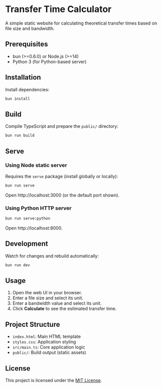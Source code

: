  # Transfer Time Calculator

 A simple static website for calculating theoretical transfer times based on file size and bandwidth.

 ## Prerequisites
 - bun (>=0.6.0) or Node.js (>=14)
 - Python 3 (for Python-based server)

 ## Installation
 Install dependencies:
 ```bash
 bun install
 ```

 ## Build
 Compile TypeScript and prepare the `public/` directory:
 ```bash
 bun run build
 ```

 ## Serve
 
 ### Using Node static server
 Requires the `serve` package (install globally or locally):
 ```bash
 bun run serve
 ```
 Open http://localhost:3000 (or the default port shown).

 ### Using Python HTTP server
 ```bash
 bun run serve:python
 ```
 Open http://localhost:8000.

 ## Development
 Watch for changes and rebuild automatically:
 ```bash
 bun run dev
 ```

 ## Usage
 1. Open the web UI in your browser.
 2. Enter a file size and select its unit.
 3. Enter a bandwidth value and select its unit.
 4. Click **Calculate** to see the estimated transfer time.

 ## Project Structure
 - `index.html`: Main HTML template
 - `styles.css`: Application styling
 - `src/main.ts`: Core application logic
 - `public/`: Build output (static assets)

 ## License
 This project is licensed under the [MIT License](LICENSE).
